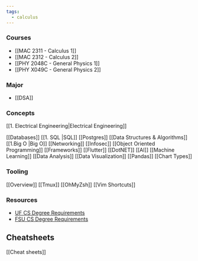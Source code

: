 ```yaml
---
tags:
  - calculus
---
```

### Courses
- [[MAC 2311 - Calculus 1]]
- [[MAC 2312 - Calculus 2]]
- [[PHY 2048C - General Physics 1]]
- [[PHY X049C - General Physics 2]]
### Major

- [[DSA]]
### Concepts
[[1. Electrical Engineering|Electrical Engineering]]

[[Databases]]
	[[1. SQL |SQL]] 
	[[Postgres]]
[[Data Structures & Algorithms]]
	[[1.Big O |Big O]]
[[Networking]]
	[[Infosec]]
[[Object Oriented Programming]]
[[Frameworks]]
	[[Flutter]]
	[[DotNET]]
[[AI]]
	[[Machine Learning]]
[[Data Analysis]]
	[[Data Visualization]]
	[[Pandas]]
	[[Chart Types]]
### Tooling
[[Overview]]
	[[Tmux]]
	[[OhMyZsh]]
	[[Vim Shortcuts]]
### Resources

- [UF CS Degree Requirements](https://catalog.ufl.edu/UGRD/colleges-schools/UGENG/CPS_BSCS/)
- [FSU CS Degree Requirements](https://www.cs.fsu.edu/academics/undergraduate-programs/bscs-degree-requirements/)

## Cheatsheets

[[Cheat sheets]]
